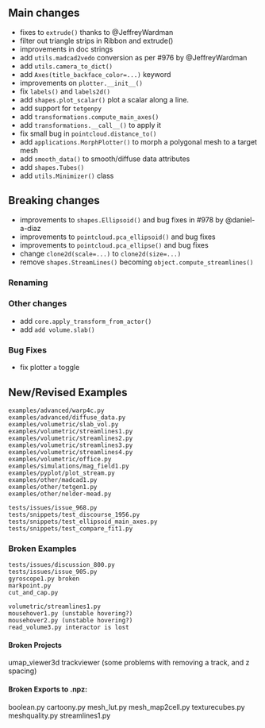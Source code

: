 ## Main changes

- fixes to `extrude()` thanks to @JeffreyWardman
- filter out triangle strips in Ribbon and extrude()
- improvements in doc strings
- add `utils.madcad2vedo` conversion as per #976 by @JeffreyWardman
- add `utils.camera_to_dict()`
- add `Axes(title_backface_color=...)` keyword
- improvements on `plotter.__init__()`
- fix `labels()` and `labels2d()`
- add `shapes.plot_scalar()` plot a scalar along a line.
- add support for `tetgenpy`
- add `transformations.compute_main_axes()`
- add `transformations.__call__()` to apply it
- fix small bug in `pointcloud.distance_to()`
- add `applications.MorphPlotter()` to morph a polygonal mesh to a target mesh
- add `smooth_data()` to smooth/diffuse data attributes
- add `shapes.Tubes()`
- add `utils.Minimizer()` class


## Breaking changes
- improvements to `shapes.Ellipsoid()` and bug fixes in #978 by @daniel-a-diaz
- improvements to `pointcloud.pca_ellipsoid()` and bug fixes
- improvements to `pointcloud.pca_ellipse()` and bug fixes
- change `clone2d(scale=...)` to `clone2d(size=...)`
- remove `shapes.StreamLines()` becoming `object.compute_streamlines()`


### Renaming


### Other changes
- add `core.apply_transform_from_actor()`
- add `add volume.slab()`



### Bug Fixes
- fix plotter `a` toggle


## New/Revised Examples
```
examples/advanced/warp4c.py
examples/advanced/diffuse_data.py
examples/volumetric/slab_vol.py
examples/volumetric/streamlines1.py
examples/volumetric/streamlines2.py
examples/volumetric/streamlines3.py
examples/volumetric/streamlines4.py
examples/volumetric/office.py
examples/simulations/mag_field1.py
examples/pyplot/plot_stream.py
examples/other/madcad1.py
examples/other/tetgen1.py
examples/other/nelder-mead.py

tests/issues/issue_968.py
tests/snippets/test_discourse_1956.py
tests/snippets/test_ellipsoid_main_axes.py
tests/snippets/test_compare_fit1.py
```

### Broken Examples
```
tests/issues/discussion_800.py
tests/issues/issue_905.py
gyroscope1.py broken
markpoint.py
cut_and_cap.py

volumetric/streamlines1.py
mousehover1.py (unstable hovering?)
mousehover2.py (unstable hovering?)
read_volume3.py interactor is lost
```

#### Broken Projects
umap_viewer3d
trackviewer (some problems with removing a track, and z spacing)


#### Broken Exports to .npz:
boolean.py
cartoony.py
mesh_lut.py
mesh_map2cell.py
texturecubes.py
meshquality.py
streamlines1.py


